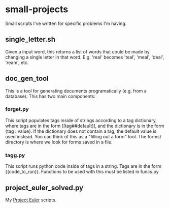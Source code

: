 # small-projects
Small scripts I've written for specific problems I'm having.


## single_letter.sh
Given a input word, this returns a list of words that could be made by changing a single letter in that word. E.g. 'real' becomes 'teal', 'meal', 'deal', 'ream', etc.

## doc_gen_tool
This is a tool for generating documents programatically (e.g. from a database).  This has two main components:

### forget.py
This script populates tags inside of strings according to a tag dictionary, where tags are in the form [[tag##default]], and the dictionary is in the form {tag : value}. If the dictionary does not contain a tag, the default value is used instead. You can think of this as a "filling out a form" tool. The forms/ directory is where we look for forms saved in a file.

### tagg.py
This script runs python code inside of tags in a string. Tags are in the form {{code_to_run}}. Functions to be used with this must be listed in funcs.py

## project_euler_solved.py
My [Project Euler](https://projecteuler.net/) scripts.
